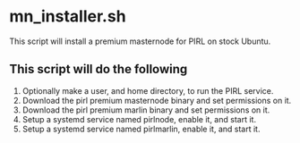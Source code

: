 # mn_installer.sh
This script will install a premium masternode for PIRL on stock Ubuntu.

## This script will do the following
1. Optionally make a user, and home directory, to run the PIRL service.
2. Download the pirl premium masternode binary and set permissions on it.
3. Download the pirl premium marlin binary and set permissions on it.
3. Setup a systemd service named pirlnode, enable it, and start it.
4. Setup a systemd service named pirlmarlin, enable it, and start it.
